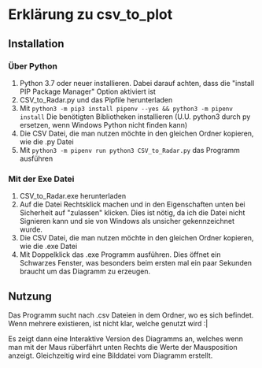 # Erklärung zu csv_to_plot
## Installation
### Über Python
1. Python 3.7 oder neuer installieren. Dabei darauf achten, dass die "install PIP Package Manager" Option aktiviert ist
2. CSV_to_Radar.py und das Pipfile herunterladen
3. Mit ```python3 -m pip3 install pipenv --yes && python3 -m pipenv install``` Die benötigten Bibliotheken installieren (U.U. python3 durch py ersetzen, wenn Windows Python nicht finden kann)
4. Die CSV Datei, die man nutzen möchte in den gleichen Ordner kopieren, wie die .py Datei
5. Mit ```python3 -m pipenv run python3 CSV_to_Radar.py``` das Programm ausführen

### Mit der Exe Datei
1. CSV_to_Radar.exe herunterladen
2. Auf die Datei Rechtsklick machen und in den Eigenschaften unten bei Sicherheit auf "zulassen" klicken. Dies ist nötig, da ich die Datei nicht Signieren kann und sie von Windows als unsicher gekennzeichnet wurde.
3. Die CSV Datei, die man nutzen möchte in den gleichen Ordner kopieren, wie die .exe Datei
4. Mit Doppelklick das .exe Programm ausführen. Dies öffnet ein Schwarzes Fenster, was besonders beim ersten mal ein paar Sekunden braucht um das Diagramm zu erzeugen.

## Nutzung
Das Programm sucht nach .csv Dateien in dem Ordner, wo es sich befindet. Wenn mehrere existieren, ist nicht klar, welche genutzt wird :|

Es zeigt dann eine Interaktive Version des Diagramms an, welches wenn man mit der Maus rüberfährt unten Rechts die Werte der Mausposition anzeigt.
Gleichzeitig wird eine Bilddatei vom Diagramm erstellt.

